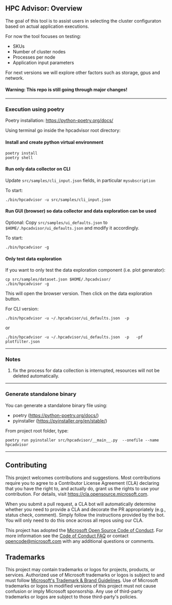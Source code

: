 ## HPC Advisor: Overview

The goal of this tool is to assist users in selecting the cluster configuraton
based on actual application executions.

For now the tool focuses on testing:
- SKUs
- Number of cluster nodes
- Processes per node
- Application input parameters

For next versions we will explore other factors such as storage, gpus and
network.

#### Warning: This repo is still going through major changes!

---

### Execution using poetry

Poetry installation: <https://python-poetry.org/docs/>

Using terminal go inside the hpcadvisor root directory:

#### Install and create python virtual environment
```
poetry install
poetry shell
```

#### Run only data collector on CLI

Update `src/samples/cli_input.json` fields, in particular `mysubscription`

To start:
```
./bin/hpcadvisor -u src/samples/cli_input.json
```

#### Run GUI (browser) so data collector and data exploration can be used

Optional: Copy `src/samples/ui_defaults.json` to
`$HOME/.hpcadvisor/ui_defaults.json` and modify it accordingly.

To start:
```
./bin/hpcadvisor -g
```

#### Only test data exploration

If you want to only test the data exploration component (i.e. plot generator):

```
cp src/samples/dataset.json $HOME/.hpcadvisor/
./bin/hpcadvisor -g
```

This will open the browser version. Then click on the data exploration button.

For CLI version:

```
./bin/hpcadvisor -u ~/.hpcadvisor/ui_defaults.json  -p
```

or

```
./bin/hpcadvisor -u ~/.hpcadvisor/ui_defaults.json  -p   -pf plotfilter.json
```


---
### Notes

1) fix the process for data collection is interrupted, resources will not be
deleted automatically.

---
### Generate standalone binary


You can generate a standalone binary file using:
- poetry (https://python-poetry.org/docs/)
- pyinstaller (https://pyinstaller.org/en/stable/)

From project root folder, type:

```
poetry run pyinstaller src/hpcadvisor/__main__.py  --onefile --name hpcadvisor
```

---
## Contributing

This project welcomes contributions and suggestions.  Most contributions require you to agree to a
Contributor License Agreement (CLA) declaring that you have the right to, and actually do, grant us
the rights to use your contribution. For details, visit https://cla.opensource.microsoft.com.

When you submit a pull request, a CLA bot will automatically determine whether you need to provide
a CLA and decorate the PR appropriately (e.g., status check, comment). Simply follow the instructions
provided by the bot. You will only need to do this once across all repos using our CLA.

This project has adopted the [Microsoft Open Source Code of Conduct](https://opensource.microsoft.com/codeofconduct/).
For more information see the [Code of Conduct FAQ](https://opensource.microsoft.com/codeofconduct/faq/) or
contact [opencode@microsoft.com](mailto:opencode@microsoft.com) with any additional questions or comments.

## Trademarks

This project may contain trademarks or logos for projects, products, or services. Authorized use of Microsoft
trademarks or logos is subject to and must follow
[Microsoft's Trademark & Brand Guidelines](https://www.microsoft.com/en-us/legal/intellectualproperty/trademarks/usage/general).
Use of Microsoft trademarks or logos in modified versions of this project must not cause confusion or imply Microsoft sponsorship.
Any use of third-party trademarks or logos are subject to those third-party's policies.
